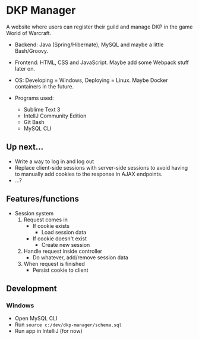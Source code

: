 # DKP Manager

A website where users can register their guild and manage DKP in the game World of Warcraft.

- Backend: Java (Spring/Hibernate), MySQL and maybe a little Bash/Groovy.
- Frontend: HTML, CSS and JavaScript. Maybe add some Webpack stuff later on.
- OS: Developing = Windows, Deploying = Linux. Maybe Docker containers in the future.

- Programs used:
	- Sublime Text 3
	- IntellJ Community Edition
	- Git Bash
	- MySQL CLI

## Up next...
- Write a way to log in and log out
- Replace client-side sessions with server-side sessions to avoid having to manually add cookies to the response in AJAX endpoints.
- ...?

## Features/functions

- Session system
	1. Request comes in
		- If cookie exists
			- Load session data
		- If cookie doesn't exist
			- Create new session
	2. Handle request inside controller
		- Do whatever, add/remove session data
	3. When request is finished
	    - Persist cookie to client

## Development

### Windows
- Open MySQL CLI
- Run `source c:/dev/dkp-manager/schema.sql`
- Run app in IntelliJ (for now)